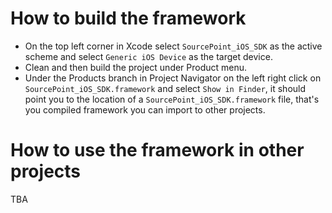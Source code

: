 # How to build the framework
* On the top left corner in Xcode select `SourcePoint_iOS_SDK` as the active scheme and select `Generic iOS Device` as the target device.
* Clean and then build the project under Product menu.
* Under the Products branch in Project Navigator on the left right click on `SourcePoint_iOS_SDK.framework` and select `Show in Finder`, it should point you to the location of a `SourcePoint_iOS_SDK.framework` file, that's you compiled framework you can import to other projects.


# How to use the framework in other projects
TBA
